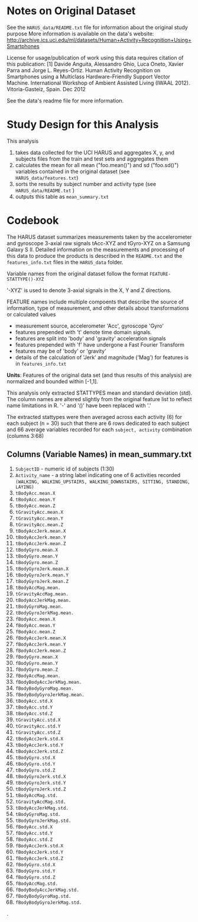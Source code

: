 
# Notes on Original Dataset

See the `HARUS_data/README.txt` file for information about the original study purpose
More information is available on the data's website: 
http://archive.ics.uci.edu/ml/datasets/Human+Activity+Recognition+Using+Smartphones

License for usage/publication of work using this data requires citation of this publication:
[1] Davide Anguita, Alessandro Ghio, Luca Oneto, Xavier Parra and Jorge L. Reyes-Ortiz. Human Activity Recognition on Smartphones using a Multiclass Hardware-Friendly Support Vector Machine. International Workshop of Ambient Assisted Living (IWAAL 2012). Vitoria-Gasteiz, Spain. Dec 2012

See the data's readme file for more information.


# Study Design for this Analysis

This analysis 

1. takes data collected for the UCI HARUS and aggregates X, y, and subjects files from the train and test sets and aggregates them
2. calculates the mean for all mean ("foo.mean()") and sd ("foo.sd()") variables contained in the original dataset (see `HARUS_data/features.txt`)
3. sorts the results by subject number and activity type (see `HARUS_data/README.txt` )
4. outputs this table as `mean_summary.txt`

# Codebook

The HARUS dataset summarizes measurements taken by the accelerometer and gyroscope 3-axial raw signals tAcc-XYZ and tGyro-XYZ on a Samsung Galaxy S II. Detailed information on the measurements and processing of this data to produce the products is described in the `README.txt` and the `features_info.txt` files in the `HARUS_data` folder.

Variable names from the original dataset follow the format
`FEATURE-STATTYPE()-XYZ`
 
'-XYZ' is used to denote 3-axial signals in the X, Y and Z directions.

FEATURE names include multiple compoents that describe the source of information, type of measurement, and other details about transformations or calculated values

* measurement source, accelerometer 'Acc', gyroscope 'Gyro'
* features prepended with 't' denote time domain signals.
* features are split into 'body' and 'gravity' acceleration signals
* features prepended with 'f' have undergone a Fast Fourier Transform
* features may be of 'body' or 'gravity'
* details of the calculation of 'Jerk' and magnitude ('Mag') for features is in `features_info.txt`

**Units**: Features of the original data set (and thus results of this analysis) are normalized and bounded within [-1,1].

This analysis only extracted STATTYPES mean and standard deviation (std).
The column names are altered slightly from the original feature list to reflect name limitations in R.
'-' and '()' have been replaced with '.'

The extracted stattypes were then averaged across each activity (6) for each subject (n = 30) such that there are 6 rows dedicated to each subject and 66 average variables recorded for each `subject, activity` combination (columns 3:68)

## Columns (Variable Names)  in mean_summary.txt
1. `SubjectID` - numeric id of subjects (1:30)
2. `Activity_name` - a string label indicating one of 6 activities recorded 
       `(WALKING, WALKING_UPSTAIRS, WALKING_DOWNSTAIRS, SITTING, STANDING, LAYING)`
3. `tBodyAcc.mean.X`
4. `tBodyAcc.mean.Y`
5. `tBodyAcc.mean.Z`
6. `tGravityAcc.mean.X`
7. `tGravityAcc.mean.Y`
8. `tGravityAcc.mean.Z`
9. `tBodyAccJerk.mean.X`
10. `tBodyAccJerk.mean.Y`
11. `tBodyAccJerk.mean.Z`
12. `tBodyGyro.mean.X`
13. `tBodyGyro.mean.Y`
14. `tBodyGyro.mean.Z`
15. `tBodyGyroJerk.mean.X`
16. `tBodyGyroJerk.mean.Y`
17. `tBodyGyroJerk.mean.Z`
18. `tBodyAccMag.mean.`
19. `tGravityAccMag.mean.`
20. `tBodyAccJerkMag.mean.`
21. `tBodyGyroMag.mean.`
22. `tBodyGyroJerkMag.mean.`
23. `fBodyAcc.mean.X`
24. `fBodyAcc.mean.Y`
25. `fBodyAcc.mean.Z`
26. `fBodyAccJerk.mean.X`
27. `fBodyAccJerk.mean.Y`
28. `fBodyAccJerk.mean.Z`
29. `fBodyGyro.mean.X`
30. `fBodyGyro.mean.Y`
31. `fBodyGyro.mean.Z`
32. `fBodyAccMag.mean.`
33. `fBodyBodyAccJerkMag.mean.`
34. `fBodyBodyGyroMag.mean.`
35. `fBodyBodyGyroJerkMag.mean.`
36. `tBodyAcc.std.X`
37. `tBodyAcc.std.Y`
38. `tBodyAcc.std.Z`
39. `tGravityAcc.std.X`
40. `tGravityAcc.std.Y`
41. `tGravityAcc.std.Z`
42. `tBodyAccJerk.std.X`
43. `tBodyAccJerk.std.Y`
44. `tBodyAccJerk.std.Z`
45. `tBodyGyro.std.X`
46. `tBodyGyro.std.Y`
47. `tBodyGyro.std.Z`
48. `tBodyGyroJerk.std.X`
49. `tBodyGyroJerk.std.Y`
50. `tBodyGyroJerk.std.Z`
51. `tBodyAccMag.std.`
52. `tGravityAccMag.std.`
53. `tBodyAccJerkMag.std.`
54. `tBodyGyroMag.std.`
55. `tBodyGyroJerkMag.std.`
56. `fBodyAcc.std.X`
57. `fBodyAcc.std.Y`
58. `fBodyAcc.std.Z`
59. `fBodyAccJerk.std.X`
60. `fBodyAccJerk.std.Y`
61. `fBodyAccJerk.std.Z`
62. `fBodyGyro.std.X`
63. `fBodyGyro.std.Y`
64. `fBodyGyro.std.Z`
65. `fBodyAccMag.std.`
66. `fBodyBodyAccJerkMag.std.`
67. `fBodyBodyGyroMag.std.`
68. `fBodyBodyGyroJerkMag.std.`


.
